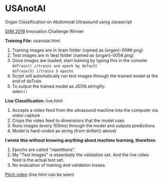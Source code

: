 # USAnotAI
 Organ Classification on Abdominal Ultrasound using Javascript

<a href=https://siim.org/page/siim2019>SIIM 2019</a> Innovation Challenge Winner

<b>Training File:</b> usanotai.html<br>
1. Training images are in \train folder (named as {organ}-00##.png)
2. Test images are in \test folder (named as {organ}-005#.png)
3. Once images are loaded, start training by typing this in the console:<br>
<code>doTrain() //trains one epoch by default</code><br>
<code>doTrain(5) //trains 5 epochs</code>
4. Script will automatically run test images through the trained model at the end of doTrain
5. To output the trained model as JSON.stringify:<br>
<code>doNet()</code><br>

<b>Live Classification:</b> live.html<br>
1. Accepts a video feed from the ultrasound machine into the computer via video capture
2. Crops the video feed to dimensions that the model uses
3. Runs images (every 100ms) through the model and outputs predictions
4. Model is hard-coded as string (from doNet() above)

<b>I wrote this without knowing <i>anything</i> about machine learning, therefore:</b>
1. Epochs are called "repetitions". 
2. My "Test Images" is essentially the validation set. And the live video feed is the actual test set.
3. No evaluation of training and validation losses.

<a href=https://youtu.be/OqRFxUbQMyg>Pitch video</a> (live.html can be seen)
